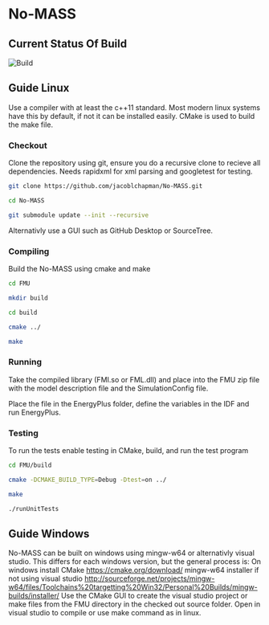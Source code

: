 # No-MASS
## Current Status Of Build
![Build](https://magnum.travis-ci.com/jacoblchapman/No-MASS.svg?token=hNH6EHukhSBPUpNQNYH3&branch=Master "build")

## Guide Linux

Use a compiler with at least the c++11 standard. Most modern linux systems have this by default, if not it can be installed easily.
CMake is used to build the make file.

### Checkout

Clone the repository using git, ensure you do a recursive clone to recieve all dependencies.
Needs rapidxml for xml parsing and googletest for testing.

```sh
git clone https://github.com/jacoblchapman/No-MASS.git

cd No-MASS

git submodule update --init --recursive

```

Alternativly use a GUI such as GitHub Desktop or SourceTree.

### Compiling

Build the No-MASS using cmake and make

```sh
cd FMU

mkdir build

cd build

cmake ../

make
```

### Running

Take the compiled library (FMI.so or FML.dll) and place into the FMU zip file with the model description file and the SimulationConfig file.

Place the file in the EnergyPlus folder, define the variables in the IDF and run EnergyPlus.


### Testing

To run the tests enable testing in CMake, build, and run the test program

```sh
cd FMU/build

cmake -DCMAKE_BUILD_TYPE=Debug -Dtest=on ../

make

./runUnitTests
```


## Guide Windows

No-MASS can be built on windows using mingw-w64 or alternativly visual studio. This differs for each windows version, but the general process is:
On windows install CMake https://cmake.org/download/
mingw-w64 installer if not using visual studio http://sourceforge.net/projects/mingw-w64/files/Toolchains%20targetting%20Win32/Personal%20Builds/mingw-builds/installer/
Use the CMake GUI to create the visual studio project or make files from the FMU directory in the checked out source folder.
Open in visual studio to compile or use make command as in linux.

